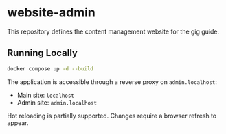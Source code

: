 # website-admin

This repository defines the content management website for the gig guide.

## Running Locally

```sh
docker compose up -d --build
```

The application is accessible through a reverse proxy on `admin.localhost`:

- Main site: `localhost`
- Admin site: `admin.localhost`

Hot reloading is partially supported. Changes require a browser refresh to appear.